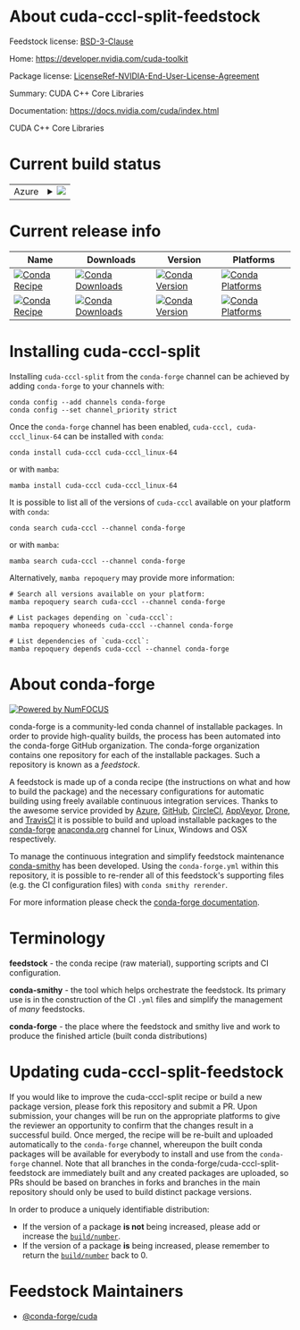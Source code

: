 About cuda-cccl-split-feedstock
===============================

Feedstock license: [BSD-3-Clause](https://github.com/conda-forge/cuda-cccl-feedstock/blob/main/LICENSE.txt)

Home: https://developer.nvidia.com/cuda-toolkit

Package license: [LicenseRef-NVIDIA-End-User-License-Agreement](https://docs.nvidia.com/cuda/eula/index.html)

Summary: CUDA C++ Core Libraries

Documentation: https://docs.nvidia.com/cuda/index.html

CUDA C++ Core Libraries


Current build status
====================


<table>
    
  <tr>
    <td>Azure</td>
    <td>
      <details>
        <summary>
          <a href="https://dev.azure.com/conda-forge/feedstock-builds/_build/latest?definitionId=19082&branchName=main">
            <img src="https://dev.azure.com/conda-forge/feedstock-builds/_apis/build/status/cuda-cccl-feedstock?branchName=main">
          </a>
        </summary>
        <table>
          <thead><tr><th>Variant</th><th>Status</th></tr></thead>
          <tbody><tr>
              <td>linux_64</td>
              <td>
                <a href="https://dev.azure.com/conda-forge/feedstock-builds/_build/latest?definitionId=19082&branchName=main">
                  <img src="https://dev.azure.com/conda-forge/feedstock-builds/_apis/build/status/cuda-cccl-feedstock?branchName=main&jobName=linux&configuration=linux%20linux_64_" alt="variant">
                </a>
              </td>
            </tr><tr>
              <td>linux_aarch64</td>
              <td>
                <a href="https://dev.azure.com/conda-forge/feedstock-builds/_build/latest?definitionId=19082&branchName=main">
                  <img src="https://dev.azure.com/conda-forge/feedstock-builds/_apis/build/status/cuda-cccl-feedstock?branchName=main&jobName=linux&configuration=linux%20linux_aarch64_" alt="variant">
                </a>
              </td>
            </tr><tr>
              <td>win_64</td>
              <td>
                <a href="https://dev.azure.com/conda-forge/feedstock-builds/_build/latest?definitionId=19082&branchName=main">
                  <img src="https://dev.azure.com/conda-forge/feedstock-builds/_apis/build/status/cuda-cccl-feedstock?branchName=main&jobName=win&configuration=win%20win_64_" alt="variant">
                </a>
              </td>
            </tr>
          </tbody>
        </table>
      </details>
    </td>
  </tr>
</table>

Current release info
====================

| Name | Downloads | Version | Platforms |
| --- | --- | --- | --- |
| [![Conda Recipe](https://img.shields.io/badge/recipe-cuda--cccl-green.svg)](https://anaconda.org/conda-forge/cuda-cccl) | [![Conda Downloads](https://img.shields.io/conda/dn/conda-forge/cuda-cccl.svg)](https://anaconda.org/conda-forge/cuda-cccl) | [![Conda Version](https://img.shields.io/conda/vn/conda-forge/cuda-cccl.svg)](https://anaconda.org/conda-forge/cuda-cccl) | [![Conda Platforms](https://img.shields.io/conda/pn/conda-forge/cuda-cccl.svg)](https://anaconda.org/conda-forge/cuda-cccl) |
| [![Conda Recipe](https://img.shields.io/badge/recipe-cuda--cccl__linux--64-green.svg)](https://anaconda.org/conda-forge/cuda-cccl_linux-64) | [![Conda Downloads](https://img.shields.io/conda/dn/conda-forge/cuda-cccl_linux-64.svg)](https://anaconda.org/conda-forge/cuda-cccl_linux-64) | [![Conda Version](https://img.shields.io/conda/vn/conda-forge/cuda-cccl_linux-64.svg)](https://anaconda.org/conda-forge/cuda-cccl_linux-64) | [![Conda Platforms](https://img.shields.io/conda/pn/conda-forge/cuda-cccl_linux-64.svg)](https://anaconda.org/conda-forge/cuda-cccl_linux-64) |

Installing cuda-cccl-split
==========================

Installing `cuda-cccl-split` from the `conda-forge` channel can be achieved by adding `conda-forge` to your channels with:

```
conda config --add channels conda-forge
conda config --set channel_priority strict
```

Once the `conda-forge` channel has been enabled, `cuda-cccl, cuda-cccl_linux-64` can be installed with `conda`:

```
conda install cuda-cccl cuda-cccl_linux-64
```

or with `mamba`:

```
mamba install cuda-cccl cuda-cccl_linux-64
```

It is possible to list all of the versions of `cuda-cccl` available on your platform with `conda`:

```
conda search cuda-cccl --channel conda-forge
```

or with `mamba`:

```
mamba search cuda-cccl --channel conda-forge
```

Alternatively, `mamba repoquery` may provide more information:

```
# Search all versions available on your platform:
mamba repoquery search cuda-cccl --channel conda-forge

# List packages depending on `cuda-cccl`:
mamba repoquery whoneeds cuda-cccl --channel conda-forge

# List dependencies of `cuda-cccl`:
mamba repoquery depends cuda-cccl --channel conda-forge
```


About conda-forge
=================

[![Powered by
NumFOCUS](https://img.shields.io/badge/powered%20by-NumFOCUS-orange.svg?style=flat&colorA=E1523D&colorB=007D8A)](https://numfocus.org)

conda-forge is a community-led conda channel of installable packages.
In order to provide high-quality builds, the process has been automated into the
conda-forge GitHub organization. The conda-forge organization contains one repository
for each of the installable packages. Such a repository is known as a *feedstock*.

A feedstock is made up of a conda recipe (the instructions on what and how to build
the package) and the necessary configurations for automatic building using freely
available continuous integration services. Thanks to the awesome service provided by
[Azure](https://azure.microsoft.com/en-us/services/devops/), [GitHub](https://github.com/),
[CircleCI](https://circleci.com/), [AppVeyor](https://www.appveyor.com/),
[Drone](https://cloud.drone.io/welcome), and [TravisCI](https://travis-ci.com/)
it is possible to build and upload installable packages to the
[conda-forge](https://anaconda.org/conda-forge) [anaconda.org](https://anaconda.org/)
channel for Linux, Windows and OSX respectively.

To manage the continuous integration and simplify feedstock maintenance
[conda-smithy](https://github.com/conda-forge/conda-smithy) has been developed.
Using the ``conda-forge.yml`` within this repository, it is possible to re-render all of
this feedstock's supporting files (e.g. the CI configuration files) with ``conda smithy rerender``.

For more information please check the [conda-forge documentation](https://conda-forge.org/docs/).

Terminology
===========

**feedstock** - the conda recipe (raw material), supporting scripts and CI configuration.

**conda-smithy** - the tool which helps orchestrate the feedstock.
                   Its primary use is in the construction of the CI ``.yml`` files
                   and simplify the management of *many* feedstocks.

**conda-forge** - the place where the feedstock and smithy live and work to
                  produce the finished article (built conda distributions)


Updating cuda-cccl-split-feedstock
==================================

If you would like to improve the cuda-cccl-split recipe or build a new
package version, please fork this repository and submit a PR. Upon submission,
your changes will be run on the appropriate platforms to give the reviewer an
opportunity to confirm that the changes result in a successful build. Once
merged, the recipe will be re-built and uploaded automatically to the
`conda-forge` channel, whereupon the built conda packages will be available for
everybody to install and use from the `conda-forge` channel.
Note that all branches in the conda-forge/cuda-cccl-split-feedstock are
immediately built and any created packages are uploaded, so PRs should be based
on branches in forks and branches in the main repository should only be used to
build distinct package versions.

In order to produce a uniquely identifiable distribution:
 * If the version of a package **is not** being increased, please add or increase
   the [``build/number``](https://docs.conda.io/projects/conda-build/en/latest/resources/define-metadata.html#build-number-and-string).
 * If the version of a package **is** being increased, please remember to return
   the [``build/number``](https://docs.conda.io/projects/conda-build/en/latest/resources/define-metadata.html#build-number-and-string)
   back to 0.

Feedstock Maintainers
=====================

* [@conda-forge/cuda](https://github.com/orgs/conda-forge/teams/cuda/)

